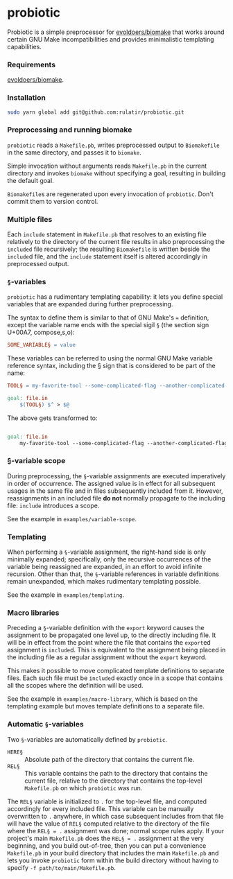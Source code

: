# probiotic
Probiotic is a simple preprocessor for [evoldoers/biomake](https://github.com/evoldoers/biomake) that works
around certain GNU Make incompatibilities and provides minimalistic templating capabilities.

### Requirements

[evoldoers/biomake](https://github.com/evoldoers/biomake).

### Installation

```bash
sudo yarn global add git@github.com:rulatir/probiotic.git
```

### Preprocessing and running biomake

`probiotic` reads a `Makefile.pb`, writes preprocessed output to `Biomakefile` in the
same directory, and passes it to `biomake`.

Simple invocation without arguments reads `Makefile.pb` in the current directory and invokes
`biomake` without specifying a goal, resulting in building the default goal.

`Biomakefile`s are regenerated upon every invocation of `probiotic`. Don't commit them to
version control.

### Multiple files

Each `include` statement in `Makefile.pb` that resolves to an existing file relatively to
the directory of the current file results in also preprocessing the `included` file
recursively; the resulting `Biomakefile` is written beside the `include`d file, and
the `include` statement itself is altered accordingly in preprocessed output.

### `§`-variables

`probiotic` has a rudimentary templating capability: it lets you define special variables that are expanded
during further preprocessing. 

The syntax to define them is similar to that of GNU Make's `=` definition, except the variable name
ends with the special sigil `§` (the section sign U+00A7, compose,s,o):

```makefile
SOME_VARIABLE§ = value
```

These variables can be referred to using the normal GNU Make variable reference syntax, including the § sign
that is considered to be part of the name:

```makefile
TOOL§ = my-favorite-tool --some-complicated-flag --another-complicated-flag

goal: file.in
    $(TOOL§) $^ > $@
```

The above gets transformed to:

```makefile

goal: file.in
    my-favorite-tool --some-complicated-flag --another-complicated-flag $^ > $@
```

### §-variable scope

During preprocessing, the `§`-variable assignments are executed imperatively in order of occurrence. The assigned
value is in effect for all subsequent usages in the same file and in files subsequently included from it. However,
reassignments in an included file **do not** normally propagate to the including file: `include` introduces a scope.

See the example in `examples/variable-scope`.

### Templating

When performing a `§`-variable assignment, the right-hand side is only minimally expanded; specifically,
only the recursive occurrences of the variable being reassigned are expanded, in an effort to avoid infinite
recursion. Other than that, the `§`-variable references in variable definitions remain unexpanded, which
makes rudimentary templating possible.

See the example in `examples/templating`.

### Macro libraries

Preceding a `§`-variable definition with the `export` keyword causes the assignment to be propagated one level up,
to the directly including file. It will be in effect from the point where the file that contains the `export`ed
assignment is `include`d. This is equivalent to the assignment being placed in the including file as a regular
assignment without the `export` keyword.

This makes it possible to move complicated template definitions to separate files. Each such file must be
`include`d exactly once in a scope that contains all the scopes where the definition will be used.

See the example in `examples/macro-library`, which is based on the templating example but moves template definitions
to a separate file.

### Automatic `§`-variables

Two `§`-variables are automatically defined by `probiotic`.

<dl>
    <dt>
        <code>HERE§</code>
    </dt>
    <dd>
        Absolute path of the directory that contains the current ﬁle.
    </dd>
    <dt>
        <code>REL§</code>
    </dt>
    <dd>
        This variable contains the path to the directory that contains the current file, relative
        to the directory that contains the top-level <code>Makefile.pb</code> on which
        <code>probiotic</code> was run.
    </dd>
</dl>

The `REL§` variable is initialized to `.` for the top-level file, and computed accordingly for every included file.
This variable can be manually overwritten to `.` anywhere, in which case subsequent includes from that file will have
the value of `REL§` computed relative to the directory of the file where the `REL§ = .` assignment was done;
normal scope rules apply. If your project's main `Makefile.pb` does the `REL§ = .` assignment at the very beginning,
and you build out-of-tree, then you can put a convenience `Makefile.pb` in your build directory that includes
the main `Makefile.pb` and lets you invoke `probiotic` form within the build directory without
having to specify `-f path/to/main/Makefile.pb`.
